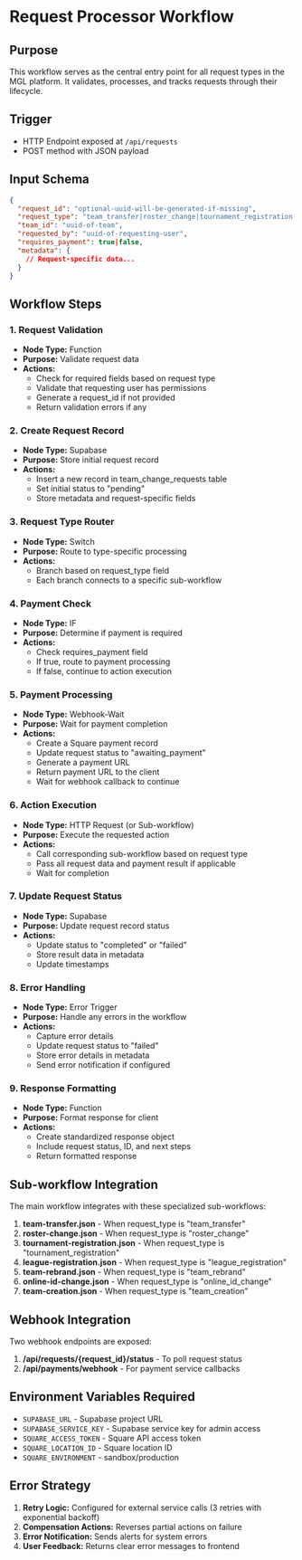 # Request Processor Workflow

## Purpose
This workflow serves as the central entry point for all request types in the MGL platform. It validates, processes, and tracks requests through their lifecycle.

## Trigger
- HTTP Endpoint exposed at `/api/requests`
- POST method with JSON payload

## Input Schema
```json
{
  "request_id": "optional-uuid-will-be-generated-if-missing",
  "request_type": "team_transfer|roster_change|tournament_registration|league_registration|team_rebrand|online_id_change|team_creation",
  "team_id": "uuid-of-team",
  "requested_by": "uuid-of-requesting-user",
  "requires_payment": true|false,
  "metadata": {
    // Request-specific data...
  }
}
```

## Workflow Steps

### 1. Request Validation
- **Node Type:** Function
- **Purpose:** Validate request data
- **Actions:**
  - Check for required fields based on request type
  - Validate that requesting user has permissions
  - Generate a request_id if not provided
  - Return validation errors if any

### 2. Create Request Record
- **Node Type:** Supabase
- **Purpose:** Store initial request record
- **Actions:**
  - Insert a new record in team_change_requests table
  - Set initial status to "pending"
  - Store metadata and request-specific fields

### 3. Request Type Router
- **Node Type:** Switch
- **Purpose:** Route to type-specific processing
- **Actions:**
  - Branch based on request_type field
  - Each branch connects to a specific sub-workflow

### 4. Payment Check
- **Node Type:** IF
- **Purpose:** Determine if payment is required
- **Actions:**
  - Check requires_payment field
  - If true, route to payment processing
  - If false, continue to action execution

### 5. Payment Processing
- **Node Type:** Webhook-Wait 
- **Purpose:** Wait for payment completion
- **Actions:**
  - Create a Square payment record
  - Update request status to "awaiting_payment"
  - Generate a payment URL
  - Return payment URL to the client
  - Wait for webhook callback to continue

### 6. Action Execution
- **Node Type:** HTTP Request (or Sub-workflow)
- **Purpose:** Execute the requested action
- **Actions:**
  - Call corresponding sub-workflow based on request type
  - Pass all request data and payment result if applicable
  - Wait for completion

### 7. Update Request Status
- **Node Type:** Supabase
- **Purpose:** Update request record status
- **Actions:**
  - Update status to "completed" or "failed"
  - Store result data in metadata
  - Update timestamps

### 8. Error Handling
- **Node Type:** Error Trigger
- **Purpose:** Handle any errors in the workflow
- **Actions:**
  - Capture error details
  - Update request status to "failed"
  - Store error details in metadata
  - Send error notification if configured

### 9. Response Formatting
- **Node Type:** Function
- **Purpose:** Format response for client
- **Actions:**
  - Create standardized response object
  - Include request status, ID, and next steps
  - Return formatted response

## Sub-workflow Integration

The main workflow integrates with these specialized sub-workflows:

1. **team-transfer.json** - When request_type is "team_transfer"
2. **roster-change.json** - When request_type is "roster_change"
3. **tournament-registration.json** - When request_type is "tournament_registration"
4. **league-registration.json** - When request_type is "league_registration"
5. **team-rebrand.json** - When request_type is "team_rebrand"
6. **online-id-change.json** - When request_type is "online_id_change"
7. **team-creation.json** - When request_type is "team_creation"

## Webhook Integration

Two webhook endpoints are exposed:

1. **/api/requests/{request_id}/status** - To poll request status
2. **/api/payments/webhook** - For payment service callbacks

## Environment Variables Required

- `SUPABASE_URL` - Supabase project URL
- `SUPABASE_SERVICE_KEY` - Supabase service key for admin access
- `SQUARE_ACCESS_TOKEN` - Square API access token
- `SQUARE_LOCATION_ID` - Square location ID
- `SQUARE_ENVIRONMENT` - sandbox/production

## Error Strategy

1. **Retry Logic:** Configured for external service calls (3 retries with exponential backoff)
2. **Compensation Actions:** Reverses partial actions on failure
3. **Error Notification:** Sends alerts for system errors
4. **User Feedback:** Returns clear error messages to frontend 